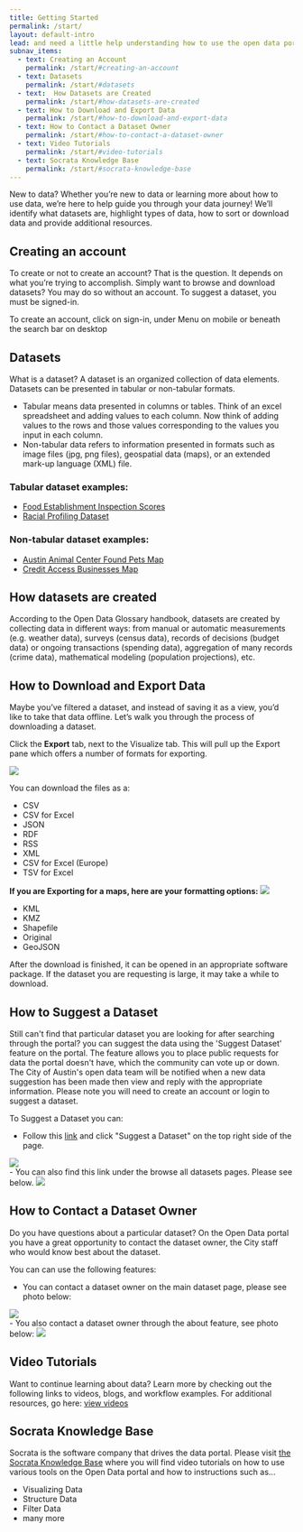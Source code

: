 ```yaml
---
title: Getting Started
permalink: /start/
layout: default-intro
lead: and need a little help understanding how to use the open data portal?
subnav_items:
  - text: Creating an Account
    permalink: /start/#creating-an-account
  - text: Datasets
    permalink: /start/#datasets
  - text:  How Datasets are Created
    permalink: /start/#how-datasets-are-created
  - text: How to Download and Export Data
    permalink: /start/#how-to-download-and-export-data
  - text: How to Contact a Dataset Owner
    permalink: /start/#how-to-contact-a-dataset-owner
  - text: Video Tutorials
    permalink: /start/#video-tutorials
  - text: Socrata Knowledge Base
    permalink: /start/#socrata-knowledge-base
---
```


New to data?
Whether you’re new to data or learning more about how to use data, we’re here to help guide you through your data journey!
We’ll identify what datasets are, highlight types of data, how to sort or download data and provide additional resources.

## Creating an account
To create or not to create an account? That is the question. It depends on what you’re trying to accomplish.
Simply want to browse and download datasets? You may do so without an account.
To suggest a dataset, you must be signed-in.

To create an account, click on sign-in, under Menu on mobile or beneath the search bar on desktop  

## Datasets
What is a dataset?
A dataset is an organized collection of data elements.
Datasets can be presented in tabular or non-tabular formats.
- Tabular means data presented in columns or tables. Think of an excel spreadsheet and adding values to each column. Now think of adding values to the rows and those values corresponding to the values you input in each column.
- Non-tabular data refers to information presented in formats such as image files (jpg, png files), geospatial data (maps), or an extended mark-up language (XML) file.

### Tabular dataset examples:
- <a href="https://data.austintexas.gov/Health-and-Community-Services/Food-Establishment-Inspection-Scores/ecmv-9xxi/data">Food Establishment Inspection Scores</a>
- <a href="https://data.austintexas.gov/Public-Safety/2016-Racial-Profiling-Dataset-Arrests/834s-nvqn/data">Racial Profiling Dataset</a>

### Non-tabular dataset examples:
- <a href="https://data.austintexas.gov/Health-and-Community-Services/Austin-Animal-Center-Found-Pets-Map/hye6-gvq2">Austin Animal Center Found Pets Map</a>
- <a href="https://data.austintexas.gov/City-Government/Credit-Access-Businesses-Map/efz6-47ik">Credit Access Businesses Map</a>

## How datasets are created
According to the Open Data Glossary handbook, datasets are created by collecting data in different ways: from manual or automatic measurements (e.g. weather data), surveys (census data), records of decisions (budget data) or ongoing transactions (spending data), aggregation of many records (crime data), mathematical modeling (population projections), etc.

## How to Download and Export Data
Maybe you’ve filtered a dataset, and instead of saving it as a view, you’d like to take that data offline. Let’s walk you through the process of downloading a dataset.

Click the <b>Export</b> tab, next to the Visualize tab.
This will pull up the Export pane which offers a number of formats for exporting.

<img src="{{ site.baseurl }}/images/gettingstarted/options.png">

You can download the files as a:
 - CSV
 - CSV for Excel
 - JSON
 - RDF
 - RSS
 - XML
 - CSV for Excel (Europe)
 - TSV for Excel

<b>If you are Exporting for a maps, here are your formatting options:</b>
<img src="{{ site.baseurl }}/images/gettingstarted/map_exporting.png" class="export">
  - KML
  - KMZ
  - Shapefile
  - Original
  - GeoJSON

 After the download is finished, it can be opened in an appropriate software package. If the dataset you are requesting is large, it may take a while to download.


## How to Suggest a Dataset
Still can't find that particular dataset you are looking for after searching through the portal?
you can suggest the data using the 'Suggest Dataset' feature on the portal. The feature allows you to place public requests for data the portal doesn't have, which the community can vote up or down. The City of Austin's open data team will be notified when a new data suggestion has been made then view and reply with the appropriate information. Please note you will need to create an account or login to suggest a dataset.

To Suggest a Dataset you can:
- Follow this <a href="https://data.austintexas.gov/nominate">link</a> and click "Suggest a Dataset" on the top right side of the page.
<img src="{{ site.baseurl }}/images/gettingstarted/suggesting data.png" class="export">
<br>
- You can also find this link under the browse all datasets pages. Please see below.
<img src="{{ site.baseurl }}/images/gettingstarted/suggest.png" class="export">

## How to Contact a Dataset Owner
Do you have questions about a particular dataset? On the Open Data portal you have a great opportunity to contact the dataset owner, the City staff who would know best about the dataset.

You can can use the following features:
- You can contact a dataset owner on the main dataset page, please see photo below:
<img src="{{ site.baseurl }}/images/gettingstarted/contact.png" class="export">
<br>
- You also contact a dataset owner through the about feature, see photo below:
<img src="{{ site.baseurl }}/images/gettingstarted/about.png" class="export">

## Video Tutorials
 Want to continue learning about data? Learn more by checking out the following links to videos, blogs, and workflow examples.
For additional resources, go here: <a href="https://data.austintexas.gov/videos">view videos</a>

## Socrata Knowledge Base
Socrata is the software company that drives the data portal.
Please visit <a href="">the Socrata Knowledge Base</a> where you will find video tutorials on how to use various tools on the Open Data portal and how to instructions such as...
- Visualizing Data
- Structure Data
- Filter Data
- many more


